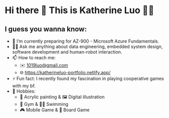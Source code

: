 # Hi there 👋 This is Katherine Luo :woman_technologist:
## I guess you wanna know:

- 🌱 I’m currently preparing for AZ-900 - Microsoft Azure Fundamentals.
- :raising_hand_woman:  Ask me anything about data engineering, embedded system design, software development and human-robot interaction.
- 📫 How to reach me: 
  - :envelope:  1019luo@gmail.com
  - :globe_with_meridians:  https://katherineluo-portfolio.netlify.app/
- ⚡ Fun fact: I recently found my fascination in playing cooperative games with my bf.
- :teddy_bear: Hobbies:
  - :art: Acrylic painting & :framed_picture: Digital illustration
  - :muscle: Gym & :swimming_woman: Swimming
  - :video_game: Mobile Game & :game_die: Board Game

